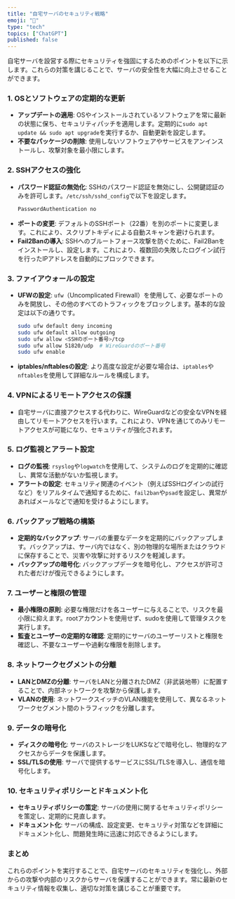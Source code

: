 ```yaml
---
title: "自宅サーバのセキュリティ戦略"
emoji: "🌸"
type: "tech"
topics: ["ChatGPT"]
published: false
---
```

自宅サーバを設営する際にセキュリティを強固にするためのポイントを以下に示します。これらの対策を講じることで、サーバの安全性を大幅に向上させることができます。

### 1. **OSとソフトウェアの定期的な更新**
   - **アップデートの適用**: OSやインストールされているソフトウェアを常に最新の状態に保ち、セキュリティパッチを適用します。定期的に`sudo apt update && sudo apt upgrade`を実行するか、自動更新を設定します。
   - **不要なパッケージの削除**: 使用しないソフトウェアやサービスをアンインストールし、攻撃対象を最小限にします。

### 2. **SSHアクセスの強化**
   - **パスワード認証の無効化**: SSHのパスワード認証を無効にし、公開鍵認証のみを許可します。`/etc/ssh/sshd_config`で以下を設定します。
     ```bash
     PasswordAuthentication no
     ```
   - **ポートの変更**: デフォルトのSSHポート（22番）を別のポートに変更します。これにより、スクリプトキディによる自動スキャンを避けられます。
   - **Fail2Banの導入**: SSHへのブルートフォース攻撃を防ぐために、Fail2Banをインストールし、設定します。これにより、複数回の失敗したログイン試行を行ったIPアドレスを自動的にブロックできます。

### 3. **ファイアウォールの設定**
   - **UFWの設定**: `ufw`（Uncomplicated Firewall）を使用して、必要なポートのみを開放し、その他のすべてのトラフィックをブロックします。基本的な設定は以下の通りです。
     ```bash
     sudo ufw default deny incoming
     sudo ufw default allow outgoing
     sudo ufw allow <SSHのポート番号>/tcp
     sudo ufw allow 51820/udp  # WireGuardのポート番号
     sudo ufw enable
     ```
   - **iptables/nftablesの設定**: より高度な設定が必要な場合は、`iptables`や`nftables`を使用して詳細なルールを構成します。

### 4. **VPNによるリモートアクセスの保護**
   - 自宅サーバに直接アクセスする代わりに、WireGuardなどの安全なVPNを経由してリモートアクセスを行います。これにより、VPNを通じてのみリモートアクセスが可能になり、セキュリティが強化されます。

### 5. **ログ監視とアラート設定**
   - **ログの監視**: `rsyslog`や`logwatch`を使用して、システムのログを定期的に確認し、異常な活動がないか監視します。
   - **アラートの設定**: セキュリティ関連のイベント（例えばSSHログインの試行など）をリアルタイムで通知するために、`fail2ban`や`psad`を設定し、異常があればメールなどで通知を受けるようにします。

### 6. **バックアップ戦略の構築**
   - **定期的なバックアップ**: サーバの重要なデータを定期的にバックアップします。バックアップは、サーバ内ではなく、別の物理的な場所またはクラウドに保存することで、災害や攻撃に対するリスクを軽減します。
   - **バックアップの暗号化**: バックアップデータを暗号化し、アクセスが許可された者だけが復元できるようにします。

### 7. **ユーザーと権限の管理**
   - **最小権限の原則**: 必要な権限だけを各ユーザーに与えることで、リスクを最小限に抑えます。rootアカウントを使用せず、sudoを使用して管理タスクを実行します。
   - **監査とユーザーの定期的な確認**: 定期的にサーバのユーザーリストと権限を確認し、不要なユーザーや過剰な権限を削除します。

### 8. **ネットワークセグメントの分離**
   - **LANとDMZの分離**: サーバをLANと分離されたDMZ（非武装地帯）に配置することで、内部ネットワークを攻撃から保護します。
   - **VLANの使用**: ネットワークスイッチのVLAN機能を使用して、異なるネットワークセグメント間のトラフィックを分離します。

### 9. **データの暗号化**
   - **ディスクの暗号化**: サーバのストレージをLUKSなどで暗号化し、物理的なアクセスからデータを保護します。
   - **SSL/TLSの使用**: サーバで提供するサービスにSSL/TLSを導入し、通信を暗号化します。

### 10. **セキュリティポリシーとドキュメント化**
   - **セキュリティポリシーの策定**: サーバの使用に関するセキュリティポリシーを策定し、定期的に見直します。
   - **ドキュメント化**: サーバの構成、設定変更、セキュリティ対策などを詳細にドキュメント化し、問題発生時に迅速に対応できるようにします。

### まとめ
これらのポイントを実行することで、自宅サーバのセキュリティを強化し、外部からの攻撃や内部のリスクからサーバを保護することができます。常に最新のセキュリティ情報を収集し、適切な対策を講じることが重要です。